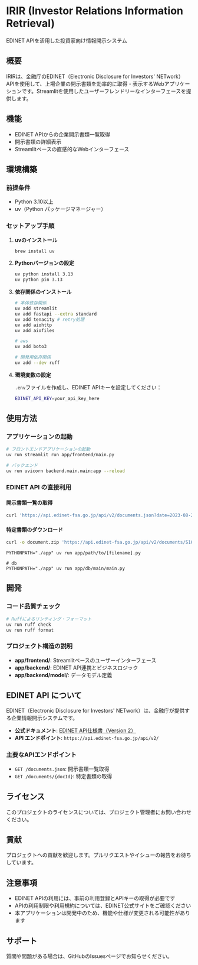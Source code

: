 # IRIR (Investor Relations Information Retrieval)

EDINET APIを活用した投資家向け情報開示システム

## 概要

IRIRは、金融庁のEDINET（Electronic Disclosure for Investors' NETwork）APIを使用して、上場企業の開示書類を効率的に取得・表示するWebアプリケーションです。Streamlitを使用したユーザーフレンドリーなインターフェースを提供します。

## 機能

- EDINET APIからの企業開示書類一覧取得
- 開示書類の詳細表示
- Streamlitベースの直感的なWebインターフェース


## 環境構築

### 前提条件

- Python 3.10以上
- uv（Python パッケージマネージャー）

### セットアップ手順

1. **uvのインストール**
   ```bash
   brew install uv
   ```

2. **Pythonバージョンの設定**
   ```bash
   uv python install 3.13
   uv python pin 3.13
   ```

3. **依存関係のインストール**
   ```bash
   # 本体依存関係
   uv add streamlit
   uv add fastapi --extra standard
   uv add tenacity # retry処理
   uv add aiohttp
   uv add aiofiles

   # aws
   uv add boto3
   
   # 開発用依存関係
   uv add --dev ruff
   ```

4. **環境変数の設定**
   
   `.env`ファイルを作成し、EDINET APIキーを設定してください：
   ```bash
   EDINET_API_KEY=your_api_key_here
   ```

## 使用方法

### アプリケーションの起動

```bash
# フロントエンドアプリケーションの起動
uv run streamlit run app/frontend/main.py

# バックエンド
uv run uvicorn backend.main.main:app --reload
```

### EDINET API の直接利用

#### 開示書類一覧の取得

```bash
curl 'https://api.edinet-fsa.go.jp/api/v2/documents.json?date=2023-08-28&type=2&Subscription-Key=[your-api-key]' | jq '.results[].docID' | head
```

#### 特定書類のダウンロード

```bash
curl -o document.zip 'https://api.edinet-fsa.go.jp/api/v2/documents/S100RR60?type=1&Subscription-Key=[your-api-key]'
```

```
PYTHONPATH="./app" uv run app/path/to/[filename].py

# db
PYTHONPATH="./app" uv run app/db/main/main.py
```

## 開発

### コード品質チェック

```bash
# Ruffによるリンティング・フォーマット
uv run ruff check
uv run ruff format
```

### プロジェクト構造の説明

- **app/frontend/**: Streamlitベースのユーザーインターフェース
- **app/backend/**: EDINET API連携とビジネスロジック
- **app/backend/model/**: データモデル定義

## EDINET API について

EDINET（Electronic Disclosure for Investors' NETwork）は、金融庁が提供する企業情報開示システムです。

- **公式ドキュメント**: [EDINET API仕様書（Version 2）](https://disclosure2dl.edinet-fsa.go.jp/guide/static/disclosure/WZEK0110.html)
- **API エンドポイント**: `https://api.edinet-fsa.go.jp/api/v2/`

### 主要なAPIエンドポイント

- `GET /documents.json`: 開示書類一覧取得
- `GET /documents/{docId}`: 特定書類の取得

## ライセンス

このプロジェクトのライセンスについては、プロジェクト管理者にお問い合わせください。

## 貢献

プロジェクトへの貢献を歓迎します。プルリクエストやイシューの報告をお待ちしています。

## 注意事項

- EDINET APIの利用には、事前の利用登録とAPIキーの取得が必要です
- APIの利用制限や利用規約については、EDINET公式サイトをご確認ください
- 本アプリケーションは開発中のため、機能や仕様が変更される可能性があります

## サポート

質問や問題がある場合は、GitHubのIssuesページでお知らせください。
